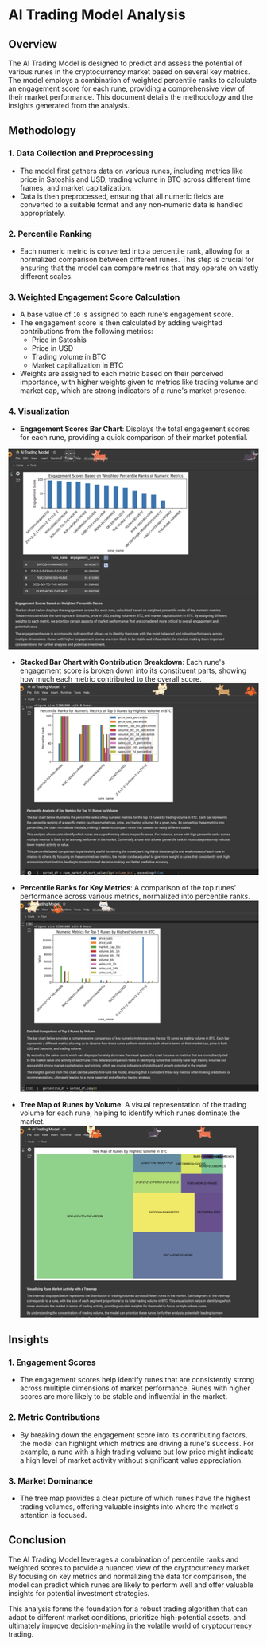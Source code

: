 # AI Trading Model Analysis

## Overview

The AI Trading Model is designed to predict and assess the potential of various runes in the cryptocurrency market based on several key metrics. The model employs a combination of weighted percentile ranks to calculate an engagement score for each rune, providing a comprehensive view of their market performance. This document details the methodology and the insights generated from the analysis.

## Methodology

### 1. **Data Collection and Preprocessing**
   - The model first gathers data on various runes, including metrics like price in Satoshis and USD, trading volume in BTC across different time frames, and market capitalization.
   - Data is then preprocessed, ensuring that all numeric fields are converted to a suitable format and any non-numeric data is handled appropriately.

### 2. **Percentile Ranking**
   - Each numeric metric is converted into a percentile rank, allowing for a normalized comparison between different runes. This step is crucial for ensuring that the model can compare metrics that may operate on vastly different scales.

### 3. **Weighted Engagement Score Calculation**
   - A base value of `10` is assigned to each rune's engagement score.
   - The engagement score is then calculated by adding weighted contributions from the following metrics:
     - Price in Satoshis
     - Price in USD
     - Trading volume in BTC
     - Market capitalization in BTC
   - Weights are assigned to each metric based on their perceived importance, with higher weights given to metrics like trading volume and market cap, which are strong indicators of a rune's market presence.

### 4. **Visualization**
   - **Engagement Scores Bar Chart**: Displays the total engagement scores for each rune, providing a quick comparison of their market potential.

![Alt Text](g4.png)

   - **Stacked Bar Chart with Contribution Breakdown**: Each rune's engagement score is broken down into its constituent parts, showing how much each metric contributed to the overall score.
![Alt Text](g3.png)

   - **Percentile Ranks for Key Metrics**: A comparison of the top runes' performance across various metrics, normalized into percentile ranks.
![Alt Text](g2.png)

   - **Tree Map of Runes by Volume**: A visual representation of the trading volume for each rune, helping to identify which runes dominate the market.
![Alt Text](g1.png)


## Insights

### 1. **Engagement Scores**
   - The engagement scores help identify runes that are consistently strong across multiple dimensions of market performance. Runes with higher scores are more likely to be stable and influential in the market.

### 2. **Metric Contributions**
   - By breaking down the engagement score into its contributing factors, the model can highlight which metrics are driving a rune's success. For example, a rune with a high trading volume but low price might indicate a high level of market activity without significant value appreciation.

### 3. **Market Dominance**
   - The tree map provides a clear picture of which runes have the highest trading volumes, offering valuable insights into where the market's attention is focused.

## Conclusion

The AI Trading Model leverages a combination of percentile ranks and weighted scores to provide a nuanced view of the cryptocurrency market. By focusing on key metrics and normalizing the data for comparison, the model can predict which runes are likely to perform well and offer valuable insights for potential investment strategies.

This analysis forms the foundation for a robust trading algorithm that can adapt to different market conditions, prioritize high-potential assets, and ultimately improve decision-making in the volatile world of cryptocurrency trading.
